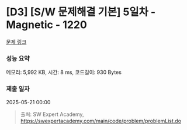 # [D3] [S/W 문제해결 기본] 5일차 - Magnetic - 1220 

[문제 링크](https://swexpertacademy.com/main/code/problem/problemDetail.do?contestProbId=AV14hwZqABsCFAYD) 

### 성능 요약

메모리: 5,992 KB, 시간: 8 ms, 코드길이: 930 Bytes

### 제출 일자

2025-05-21 00:00



> 출처: SW Expert Academy, https://swexpertacademy.com/main/code/problem/problemList.do
